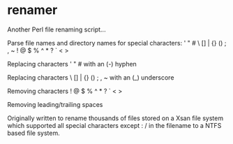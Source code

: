 # renamer
Another Perl file renaming script...

Parse file names and directory names for special characters:
' " # \ [] | {} () ; , ~ ! @ $ % ^ * ? ` < >

Replacing characters ' " # with an (-) hyphen

Replacing characters \ [] | {} () ; , ~ with an (_) underscore

Removing characters ! @ $ % ^ * ? ` < >

Removing leading/trailing spaces


Originally written to rename thousands of files stored on a Xsan file system which supported all special characters except : / in the filename to a NTFS based file system.
